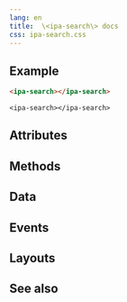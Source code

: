 ```yaml
---
lang: en
title:  \<ipa-search\> docs
css: ipa-search.css
---
```


<main>


## Example


```html
<ipa-search></ipa-search>
```

```{=html}
<ipa-search></ipa-search>
```





## Attributes



## Methods



## Data



## Events



## Layouts



## See also

</main>


<script type="module">
import {IpaSearch} from './IpaSearch.js'

window.ipaSearch = document.querySelector('ipa-search')
</script>

